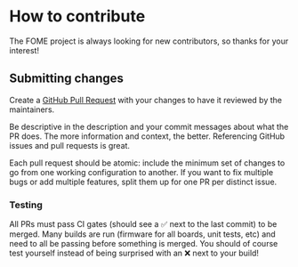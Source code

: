 # How to contribute

The FOME project is always looking for new contributors, so thanks for your interest!

## Submitting changes

Create a [GitHub Pull Request](https://github.com/FOME-Tech/fome-fw/compare) with your changes to have it reviewed by the maintainers.

Be descriptive in the description and your commit messages about what the PR does. The more information and context, the better. Referencing GitHub issues and pull requests is great.

Each pull request should be atomic: include the minimum set of changes to go from one working configuration to another. If you want to fix multiple bugs or add multiple features, split them up for one PR per distinct issue.

### Testing

All PRs must pass CI gates (should see a ✅ next to the last commit) to be merged. Many builds are run (firmware for all boards, unit tests, etc) and need to all be passing before something is merged. You should of course test yourself instead of being surprised with an ❌ next to your build!

<!--## Contribution Licensing

Note that all contributions to the project are made under the Github Contributor Lincensing Agreement: https://cla.github.com/agreement This ensures that all contributions made to the project are licensed in the same way as the existing work. Such an agreement is not intended to deprive contributors of their copyright, but to protect the project from claims by malicious contributors.-->

